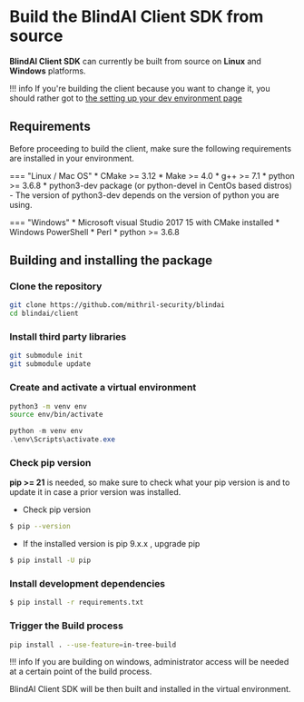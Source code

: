# Build the BlindAI Client SDK from source

**BlindAI Client SDK** can currently be built from source on **Linux** and **Windows** platforms.&#x20;

!!! info
    If you're building the client because you want to change it, you should rather got to [the setting up your dev environment page](../setting-up-your-dev-environment.md)

## Requirements

Before proceeding to build the client, make sure the following requirements are installed in your environment.&#x20;

=== "Linux / Mac OS"
    * CMake >= 3.12
    * Make >= 4.0
    * g++ >= 7.1
    * python >= 3.6.8
    * python3-dev package (or python-devel in CentOs based distros) - The version of python3-dev depends on the version of python you are using.


=== "Windows"
    * Microsoft visual Studio 2017 15 with CMake installed
    * Windows PowerShell
    * Perl
    * python >= 3.6.8



## Building and installing the package

### **Clone the repository**

```bash
git clone https://github.com/mithril-security/blindai
cd blindai/client
```

### Install third party libraries

```bash
git submodule init
git submodule update
```

### Create and activate a virtual environment



```bash
python3 -m venv env
source env/bin/activate
```



```powershell
python -m venv env
.\env\Scripts\activate.exe
```



### Check pip version


**pip >= 21** is needed, so make sure to check what your pip version is and to update it in case a prior version was installed.

* Check pip version

```bash
$ pip --version
```

* If the installed version is pip 9.x.x , upgrade pip

```bash
$ pip install -U pip
```

### Install development dependencies

```bash
$ pip install -r requirements.txt
```

### Trigger the Build process

```bash
pip install . --use-feature=in-tree-build
```

!!! info
    If you are building on windows, administrator access will be needed at a certain point of the build process.

BlindAI Client SDK will be then built and installed in the virtual environment.
